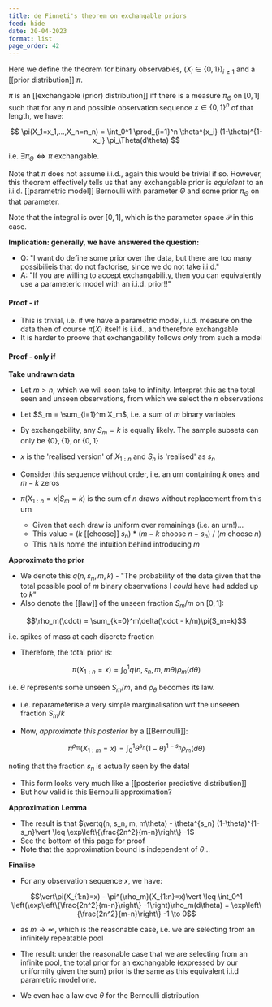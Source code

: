 ```yaml
---
title: de Finneti's theorem on exchangable priors
feed: hide
date: 20-04-2023
format: list
page_order: 42
---
```



Here we define the theorem for binary observables, $(X_i \in \{0,1\})_{i\geq1}$ and a [[prior distribution]] $\pi$.

$\pi$ is an [[exchangable (prior) distribution]] iff there is a measure $\pi_\Theta$ on $[0,1]$ such that for any $n$ and possible observation sequence $x\in\{0,1\}^n$ of that length, we have:


$$
	\pi(X_1=x_1,...,X_n=n_n) = \int_0^1 \prod_{i=1}^n \theta^{x_i} (1-\theta)^{1-x_i} \pi_\Theta(d\theta)
$$


i.e. $\exists \pi_\Theta \iff \pi$ exchangable.

Note that $\pi$ does not assume i.i.d., again this would be trivial if so. However, this theorem effectively tells us that any exchangable prior is *equialent* to an i.i.d. [[parametric model]] Bernoulli with parameter $\Theta$ and some prior $\pi_\Theta$ on that parameter.

Note that the integral is over $[0,1]$, which is the parameter space $\mathcal P$ in this case.

**Implication: generally, we have answered the question:**
- Q: "I want do define some prior over the data, but there are too many possibilieis that do not factorise, since we do not take i.i.d."
- A: "If you are willing to accept exchangability, then you can equivalently use a parameteric model with an i.i.d. prior!!"


#### Proof - if
- This is trivial, i.e. if we have a parametric model, i.i.d. measure on the data then of course $\pi(X)$ itself is i.i.d., and therefore exchangable
- It is harder to proove that exchangability follows *only* from such a model

#### Proof - only if
**Take undrawn data**
- Let $m>n$, which we will soon take to infinity. Interpret this as the total seen and unseen observations, from which we select the $n$ observations
- Let $S_m = \sum_{i=1}^m X_m$, i.e. a sum of $m$ binary variables
- By exchangability, any $S_m=k$ is equally likely. The sample subsets can only be $\{0\}, \{1\}, \text{or}\ \{0, 1\}$
- $x$ is the 'realised version' of $X_{1:n}$ and $S_n$ is 'realised' as $s_n$

- Consider this sequence without order, i.e. an urn containing $k$ ones and $m-k$ zeros
- $\pi(X_{1:n} = x \vert S_m=k)$ is the sum of $n$ draws without replacement from this urn
	- Given that each draw is uniform over remainings (i.e. an urn!)...
	- This value = ($k$ [[choose]] $s_n$) * ($m-k$ choose $n-s_n$) / ($m$ choose $n$)
	- This nails home the intuition behind introducing $m$

**Approximate the prior**
- We denote this $q(n, s_n, m, k)$ - "The probability of the data given that the total possible pool of $m$ binary observations I *could* have had added up to $k$"
- Also denote the [[law]] of the unseen fraction $S_m/m$ on $[0,1]$:

$$\rho_m(\cdot) = \sum_{k=0}^m\delta(\cdot - k/m)\pi(S_m=k)$$

i.e. spikes of mass at each discrete fraction
- Therefore, the total prior is:

$$\pi(X_{1:n}=x) = \int_0^1q(n,s_n,m,m\theta)\rho_m(d\theta)$$

i.e. $\theta$ represents some unseen $S_m/m$, and $\rho_\theta$ becomes its law.
- i.e. reparameterise a very simple marginalisation wrt the unseeen fraction $S_m/k$

- Now, *approximate this posterior* by a [[Bernoulli]]:

$$\pi^{\rho_m}(X_{1:m}=x) = \int_0^1 \theta^{s_n} (1-\theta)^{1-s_n} \rho_m(d\theta)$$

noting that the fraction $s_n$ is actually seen by the data!
- This form looks very much like a [[posterior predictive distribution]]
- But how valid is this Bernoulli approximation?

**Approximation Lemma**
- The result is that $\vertq(n, s_n, m, m\theta) - \theta^{s_n} (1-\theta)^{1-s_n}\vert \leq \exp\left\{\frac{2n^2}{m-n}\right\} -1$
- See the bottom of this page for proof
- Note that the approximation bound is independent of $\theta$...

**Finalise**
- For any observation sequence $x$, we have: 

$$\vert\pi(X_{1:n}=x) - \pi^{\rho_m}(X_{1:n}=x)\vert \leq \int_0^1 \left(\exp\left\{\frac{2n^2}{m-n}\right\} -1\right)\rho_m(d\theta) = \exp\left\{\frac{2n^2}{m-n}\right\} -1 \to 0$$


- as $m\to\infty$, which is the reasonable case, i.e. we are selecting from an infinitely repeatable pool

- The result: under the reasonable case that we are selecting from an infinite pool, the total prior for an exchangable (expressed by our uniformity given the sum) prior is the same as this equivalent i.i.d parametric model one.
- We even hae a law ove $\theta$ for the Bernoulli distribution
